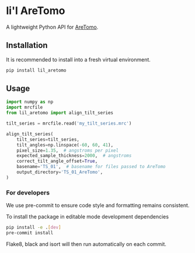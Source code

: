 # li'l AreTomo

A lightweight Python API for [AreTomo](https://www.biorxiv.org/content/10.1101/2022.02.15.480593v1).

## Installation

It is recommended to install into a fresh virtual environment.

```sh
pip install lil_aretomo
```

## Usage

```python
import numpy as np
import mrcfile
from lil_aretomo import align_tilt_series

tilt_series = mrcfile.read('my_tilt_series.mrc')

align_tilt_series(
    tilt_series=tilt_series,
    tilt_angles=np.linspace(-60, 60, 41),
    pixel_size=1.35,  # angstroms per pixel
    expected_sample_thickness=2000,  # angstroms
    correct_tilt_angle_offset=True,
    basename='TS_01',  # basename for files passed to AreTomo
    output_directory='TS_01_AreTomo',
)
```

### For developers

We use pre-commit to ensure code style and formatting remains consistent.

To install the package in editable mode development dependencies

```sh
pip install -e .[dev]
pre-commit install
```

Flake8, black and isort will then run automatically on each commit.
